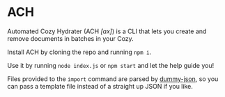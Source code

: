 # ACH

Automated Cozy Hydrater (ACH *[ax]*) is a CLI that lets you create and remove documents in batches in your Cozy.

Install ACH by cloning the repo and running `npm i`.

Use it by running `node index.js` or `npm start` and let the help guide you!

Files provided to the `import` command are parsed by [dummy-json](https://github.com/webroo/dummy-json), so you can pass a template file instead of a straight up JSON if you like.